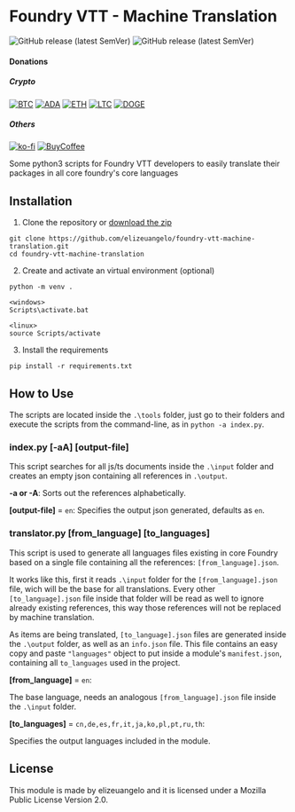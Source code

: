 # Foundry VTT - Machine Translation

![GitHub release (latest SemVer)](https://img.shields.io/github/v/release/elizeuangelo/foundry-vtt-machine-translation)
![GitHub release (latest SemVer)](https://img.shields.io/github/issues-raw/elizeuangelo/foundry-vtt-machine-translation)

#### Donations

##### Crypto

[![BTC](https://img.shields.io/badge/bitcoin-gold.svg)](https://blockchair.com/bitcoin/address/bc1qtyy30h4d7yc6d3pjwmu46mpqxw7v50jnsq5sk9)
[![ADA](https://img.shields.io/badge/Cardano-9cf.svg)](https://cardanoscan.io/address/addr1qy32u0vthhy76mdck84nanw6d8t2ufrhv3pzulycp75lcp6jfmzvguq883d96hq5cmys2h28hmqfpjyfz4ceuw29h33sa3t5mf)
[![ETH](https://img.shields.io/badge/ethereum-silver.svg)](https://blockchair.com/ethereum/address/0xa9c30d78f6ba250523289090bcc55832eda19a16)
[![LTC](https://img.shields.io/badge/litecoin-lightgrey.svg)](https://blockchair.com/litecoin/address/LbB43DHAny9CShT5yL6Fc62SMXQUvZVEtZ)
[![DOGE](https://img.shields.io/badge/doge-yellow.svg)](https://blockchair.com/dogecoin/address/DPmkqoDc25YeLhSK2LbQyvyi1yP5f4JvDh)

##### Others

[![ko-fi](https://img.shields.io/badge/Kofi-red.svg)](https://ko-fi.com/B0B024E6C)
[![BuyCoffee](https://img.shields.io/badge/coffee-%243-orange)](https://www.buymeacoffee.com/j6auA0z)

Some python3 scripts for Foundry VTT developers to easily translate their packages in all core foundry's core languages

## Installation

1. Clone the repository or [download the zip](https://github.com/elizeuangelo/foundry-vtt-machine-translation/archive/refs/tags/v1.01.zip)

```
git clone https://github.com/elizeuangelo/foundry-vtt-machine-translation.git
cd foundry-vtt-machine-translation
```

2. Create and activate an virtual environment (optional)

```
python -m venv .

<windows>
Scripts\activate.bat

<linux>
source Scripts/activate
```

3. Install the requirements

```
pip install -r requirements.txt
```

## How to Use

The scripts are located inside the `.\tools` folder, just go to their folders and execute the scripts from the command-line, as in `python -a index.py`.

### index.py [-aA] [output-file]

This script searches for all js/ts documents inside the `.\input` folder and creates an empty json containing all references in `.\output`.

**-a or -A**:
Sorts out the references alphabetically.

**[output-file]** = `en`:
Specifies the output json generated, defaults as `en`.

### translator.py [from_language] [to_languages]

This script is used to generate all languages files existing in core Foundry based on a single file containing all the references: `[from_language].json`.

It works like this, first it reads `.\input` folder for the `[from_language].json` file, wich will be the base for all translations. Every other `[to_language].json` file inside that folder will be read as well to ignore already existing references, this way those references will not be replaced by machine translation.

As items are being translated, `[to_language].json` files are generated inside the `.\output` folder, as well as an `info.json` file. This file contains an easy copy and paste `"languages"` object to put inside a module's `manifest.json`, containing all `to_languages` used in the project.

**[from_language]** = `en`:

The base language, needs an analogous `[from_language].json` file inside the `.\input` folder.

**[to_languages]** = `cn,de,es,fr,it,ja,ko,pl,pt,ru,th`:

Specifies the output languages included in the module.

## License

This module is made by elizeuangelo and it is licensed under a Mozilla Public License Version 2.0.
